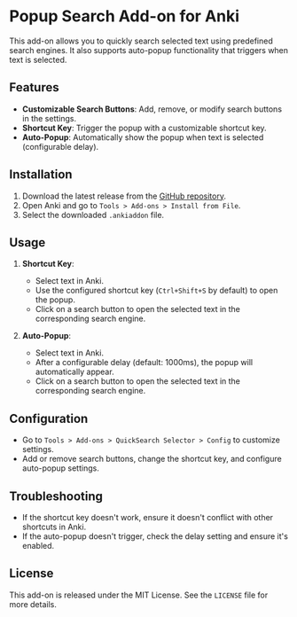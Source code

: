 # Popup Search Add-on for Anki

This add-on allows you to quickly search selected text using predefined search engines. It also supports auto-popup functionality that triggers when text is selected.

## Features

- **Customizable Search Buttons**: Add, remove, or modify search buttons in the settings.
- **Shortcut Key**: Trigger the popup with a customizable shortcut key.
- **Auto-Popup**: Automatically show the popup when text is selected (configurable delay).

## Installation

1. Download the latest release from the [GitHub repository](https://github.com/a733573/quicksearch_selector).
2. Open Anki and go to `Tools > Add-ons > Install from File`.
3. Select the downloaded `.ankiaddon` file.

## Usage

1. **Shortcut Key**:

   - Select text in Anki.
   - Use the configured shortcut key (`Ctrl+Shift+S` by default) to open the popup.
   - Click on a search button to open the selected text in the corresponding search engine.

2. **Auto-Popup**:
   - Select text in Anki.
   - After a configurable delay (default: 1000ms), the popup will automatically appear.
   - Click on a search button to open the selected text in the corresponding search engine.

## Configuration

- Go to `Tools > Add-ons > QuickSearch Selector > Config` to customize settings.
- Add or remove search buttons, change the shortcut key, and configure auto-popup settings.

## Troubleshooting

- If the shortcut key doesn't work, ensure it doesn't conflict with other shortcuts in Anki.
- If the auto-popup doesn't trigger, check the delay setting and ensure it's enabled.

## License

This add-on is released under the MIT License. See the `LICENSE` file for more details.
